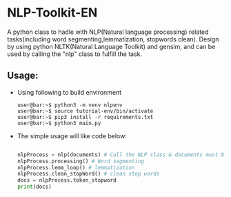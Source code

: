 # NLP-Toolkit-EN
A python class to hadle with NLP(Natural language processing) related tasks(including word segmenting,lemmatization, stopwords clean). Design by using python NLTK(Natural Language Toolkit) and gensim, and can be used by calling the "nlp" class to fulfill the task.
## Usage:
* Using following to build environment
  ```console
  user@bar:~$ python3 -m venv nlpenv
  user@bar:~$ source tutorial-env/bin/activate
  user@bar:~$ pip3 install -r requirements.txt
  user@bar:~$ python3 main.py
  ```
* The simple usage will like code below:
  ```python
  
  nlpProcess = nlp(documents) # Call the NLP class & documents must be removed punctuation and store by list first
  nlpProcess.processing() # Word segmenting
  nlpProcess.lemm_loop() # lemmatization
  nlpProcess.clean_stopWord() # clean stop words
  docs = nlpProcess.token_stopword 
  print(docs)
  ```
